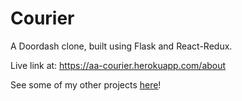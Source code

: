 # Courier

A Doordash clone, built using Flask and React-Redux.

Live link at: https://aa-courier.herokuapp.com/about 

See some of my other projects [here](https://sites.google.com/view/minki-kim/home)!
